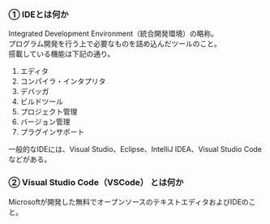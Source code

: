 ### ① IDEとは何か

Integrated Development Environment（統合開発環境）の略称。  
プログラム開発を行う上で必要なものを詰め込んだツールのこと。  
搭載している機能は下記の通り。  

1. エディタ
2. コンパイラ・インタプリタ
3. デバッガ
4. ビルドツール
5. プロジェクト管理
6. バージョン管理
7. プラグインサポート

一般的なIDEには、Visual Studio、Eclipse、IntelliJ IDEA、Visual Studio Codeなどがある。

### ② Visual Studio Code（VSCode） とは何か

Microsoftが開発した無料でオープンソースのテキストエディタおよびIDEのこと。
